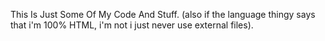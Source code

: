 This Is Just Some Of My Code And Stuff.   (also if the language thingy says that i'm 100% HTML, i'm not i just never use external files).
